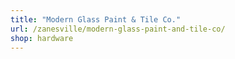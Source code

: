 ```yaml
---
title: "Modern Glass Paint & Tile Co."
url: /zanesville/modern-glass-paint-and-tile-co/
shop: hardware
---
```

